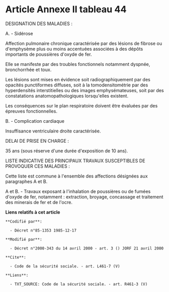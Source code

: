 # Article Annexe II tableau 44

DESIGNATION DES MALADIES :

A. - Sidérose

Affection pulmonaire chronique caractérisée par des lésions de fibrose ou d'emphysème plus ou moins accentuées associées à
des dépôts importants de poussières d'oxyde de fer.

Elle se manifeste par des troubles fonctionnels notamment dyspnée, bronchorrhée et toux.

Les lésions sont mises en évidence soit radiographiquement par des opacités punctiformes diffuses, soit à la
tomodensitométrie par des hyperdensités interstitielles ou des images emphysémateuses, soit par des constatations
anatomopathologiques lorsqu'elles existent.

Les conséquences sur le plan respiratoire doivent être évaluées par des épreuves fonctionnelles.

B. - Complication cardiaque

Insuffisance ventriculaire droite caractérisée.

DELAI DE PRISE EN CHARGE :

35 ans (sous réserve d'une durée d'exposition de 10 ans).

LISTE INDICATIVE DES PRINCIPAUX TRAVAUX SUSCEPTIBLES DE PROVOQUER CES MALADIES :

Cette liste est commune à l'ensemble des affections désignées aux paragraphes A et B.

A et B. - Travaux exposant à l'inhalation de poussières ou de fumées d'oxyde de fer, notamment : extraction, broyage,
concassage et traitement des minerais de fer et de l'ocre.

**Liens relatifs à cet article**

	**Codifié par**:

	  - Décret n°85-1353 1985-12-17

	**Modifié par**:

	  - Décret n°2000-343 du 14 avril 2000 - art. 3 () JORF 21 avril 2000

	**Cite**:

	  - Code de la sécurité sociale. - art. L461-7 (V)

	**Liens**:

	  - TXT_SOURCE: Code de la sécurité sociale. - art. R461-3 (V)
